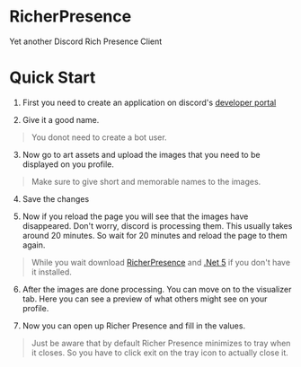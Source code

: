 # RicherPresence
Yet another Discord Rich Presence Client

# Quick Start
1. First you need to create an application on discord's [developer portal](https://discord.com/developers/applications)

2. Give it a good name.

> You donot need to create a bot user.

3. Now go to art assets and upload the images that you need to be displayed on you profile.

> Make sure to give short and memorable names to the images.

4. Save the changes

5. Now if you reload the page you will see that the images have disappeared. Don't worry, discord is processing them. This usually takes around 20 minutes. So wait for 20 minutes and reload the page to them again.

> While you wait download [RicherPresence]() and [.Net 5](https://dotnet.microsoft.com/download/dotnet/5.0/runtime) if you don't have it installed.

6. After the images are done processing. You can move on to the visualizer tab. Here you can see a preview of what others might see on your profile.

7. Now you can open up Richer Presence and fill in the values.

> Just be aware that by default Richer Presence minimizes to tray when it closes. So you have to click exit on the tray icon to actually close it.

